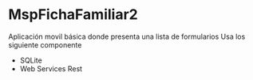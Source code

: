 # MspFichaFamiliar2
Aplicación movil básica donde presenta una lista de formularios
Usa los siguiente componente
- SQLite
- Web Services Rest
